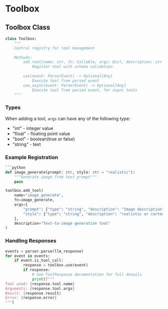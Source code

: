 # Toolbox

## Toolbox Class

```python
class Toolbox:
    """
    Central registry for tool management
    
    Methods:
        add_tool(name: str, fn: Callable, args: Dict, description: str = "")
            Register tool with schema validation
            
        use(event: ParserEvent) -> Optional[Any]
            Execute tool from parsed event
        use_async(event: ParserEvent) -> Optional[Any]
            Execute tool from parsed event, for async tools
    """
```

### Types

When adding a tool, `args` can have any of the following type:

* "int" - integer value
* "float" - floating point value
* "bool" - boolean(true or false)
* "string" - text

### Example Registration

```python
```python
def image_generate(prompt: str, style: str = "realistic"):
    """Generate image from text prompt"""
    pass

toolbox.add_tool(
    name="image_generate",
    fn=image_generate,
    args={
        "prompt": {"type": "string", "description": "Image description"},
        "style": {"type": "string", "description": "realistic or cartoon"}
    },
    description="Text-to-image generation tool"
)
```

### Handling Responses

```python
events = parser.parse(llm_response)
for event in events:
    if event.is_tool_call:
        response = toolbox.use(event)
        if response:
            # See ToolResponse documentation for full details
            print(f"""
Tool used: {response.tool.name}
Arguments: {response.tool.args}
Result: {response.result}
Error: {response.error}
""")
```
